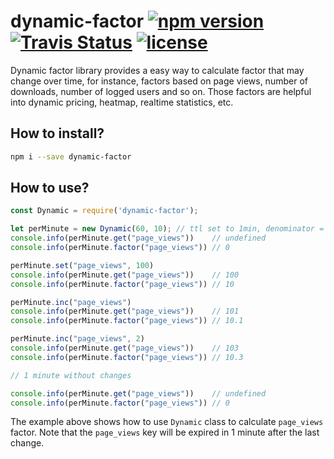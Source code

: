 # dynamic-factor [![npm version](https://img.shields.io/npm/v/collections.svg?style=flat)](https://www.npmjs.com/package/dynamic-factor) <a href="https://travis-ci.org/greatjapa/dynamic-factor"><img alt="Travis Status" src="https://travis-ci.org/greatjapa/dynamic-factor.svg?branch=master"></a> [![license](https://img.shields.io/github/license/mashape/apistatus.svg?maxAge=2592000)](https://github.com/greatjapa/dynamic-factor/blob/master/LICENSE)

Dynamic factor library provides a easy way to calculate factor that may change over time, for instance, factors based on page views, number of downloads, number of logged users and so on. Those factors are helpful into dynamic pricing, heatmap, realtime statistics, etc.


## How to install?
```bash
npm i --save dynamic-factor
```

## How to use?

```javascript
const Dynamic = require('dynamic-factor');

let perMinute = new Dynamic(60, 10); // ttl set to 1min, denominator = 10
console.info(perMinute.get("page_views"))    // undefined
console.info(perMinute.factor("page_views")) // 0

perMinute.set("page_views", 100)
console.info(perMinute.get("page_views"))    // 100
console.info(perMinute.factor("page_views")) // 10

perMinute.inc("page_views")
console.info(perMinute.get("page_views"))    // 101
console.info(perMinute.factor("page_views")) // 10.1

perMinute.inc("page_views", 2)
console.info(perMinute.get("page_views"))    // 103
console.info(perMinute.factor("page_views")) // 10.3

// 1 minute without changes

console.info(perMinute.get("page_views"))    // undefined
console.info(perMinute.factor("page_views")) // 0
```

The example above shows how to use `Dynamic` class to calculate `page_views` factor. Note that the `page_views` key will be expired in 1 minute after the last change.  
